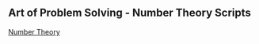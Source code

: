 ## Art of Problem Solving - Number Theory Scripts

[Number Theory](https://artofproblemsolving.com/wiki/index.php/Number_theory)
